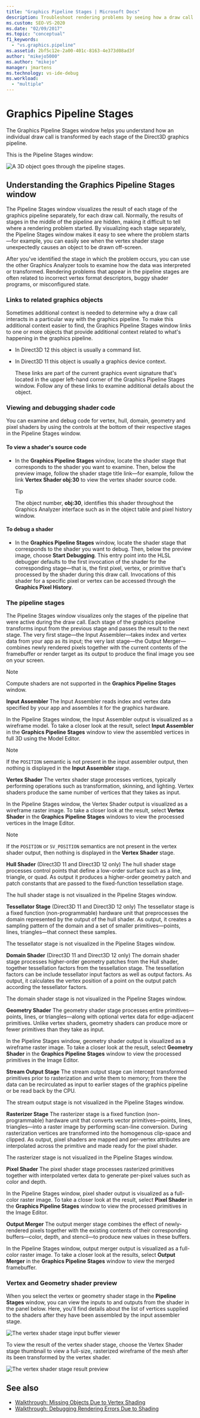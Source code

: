 ```yaml
---
title: "Graphics Pipeline Stages | Microsoft Docs"
description: Troubleshoot rendering problems by seeing how a draw call is transformed at each stage of the Direct3D graphics pipeline.
ms.custom: SEO-VS-2020
ms.date: "02/09/2017"
ms.topic: "conceptual"
f1_keywords:
  - "vs.graphics.pipeline"
ms.assetid: 2bf5c12e-2a00-401c-8163-4e373d08ad3f
author: "mikejo5000"
ms.author: "mikejo"
manager: jmartens
ms.technology: vs-ide-debug
ms.workload:
  - "multiple"
---
```

# Graphics Pipeline Stages
The Graphics Pipeline Stages window helps you understand how an individual draw call is transformed by each stage of the Direct3D graphics pipeline.

 This is the Pipeline Stages window:

 ![A 3D object goes through the pipeline stages.](media/gfx_diag_demo_pipeline_stages_orientation.png)

## Understanding the Graphics Pipeline Stages window
 The Pipeline Stages window visualizes the result of each stage of the graphics pipeline separately, for each draw call. Normally, the results of stages in the middle of the pipeline are hidden, making it difficult to tell where a rendering problem started. By visualizing each stage separately, the Pipeline Stages window makes it easy to see where the problem starts—for example, you can easily see when the vertex shader stage unexpectedly causes an object to be drawn off-screen.

 After you've identified the stage in which the problem occurs, you can use the other Graphics Analyzer tools to examine how the data was interpreted or transformed. Rendering problems that appear in the pipeline stages are often related to incorrect vertex format descriptors, buggy shader programs, or misconfigured state.

### Links to related graphics objects
 Sometimes additional context is needed to determine why a draw call interacts in a particular way with the graphics pipeline. To make this additional context easier to find, the Graphics Pipeline Stages window links to one or more objects that provide additional context related to what's happening in the graphics pipeline.

- In Direct3D 12 this object is usually a command list.

- In Direct3D 11 this object is usually a graphics device context.

  These links are part of the current graphics event signature that's located in the upper left-hand corner of the Graphics Pipeline Stages window. Follow any of these links to examine additional details about the object.

### Viewing and debugging shader code
 You can examine and debug code for vertex, hull, domain, geometry and pixel shaders by using the controls at the bottom of their respective stages in the Pipeline Stages window.

#### To view a shader's source code

- In the **Graphics Pipeline Stages** window, locate the shader stage that corresponds to the shader you want to examine. Then, below the preview image, follow the shader stage title link—for example, follow the link **Vertex Shader obj:30** to view the vertex shader source code.

    > [!TIP]
    > The object number, **obj:30**, identifies this shader throughout the Graphics Analyzer interface such as in the object table and pixel history window.

#### To debug a shader

- In the **Graphics Pipeline Stages** window, locate the shader stage that corresponds to the shader you want to debug. Then, below the preview image, choose **Start Debugging**. This entry point into the HLSL debugger defaults to the first invocation of the shader for the corresponding stage—that is, the first pixel, vertex, or primitive that's processed by the shader during this draw call. Invocations of this shader for a specific pixel or vertex can be accessed through the **Graphics Pixel History**.

### The pipeline stages
 The Pipeline Stages window visualizes only the stages of the pipeline that were active during the draw call. Each stage of the graphics pipeline transforms input from the previous stage and passes the result to the next stage. The very first stage—the Input Assembler—takes index and vertex data from your app as its input; the very last stage—the Output Merger—combines newly rendered pixels together with the current contents of the framebuffer or render target as its output to produce the final image you see on your screen.

> [!NOTE]
> Compute shaders are not supported in the **Graphics Pipeline Stages** window.

 **Input Assembler**
 The Input Assembler reads index and vertex data specified by your app and assembles it for the graphics hardware.

 In the Pipeline Stages window, the Input Assembler output is visualized as a wireframe model. To take a closer look at the result, select **Input Assembler** in the **Graphics Pipeline Stages** window to view the assembled vertices in full 3D using the Model Editor.

> [!NOTE]
> If the `POSITION` semantic is not present in the input assembler output, then nothing is displayed in the **Input Assembler** stage.

 **Vertex Shader**
 The vertex shader stage processes vertices, typically performing operations such as transformation, skinning, and lighting. Vertex shaders produce the same number of vertices that they takes as input.

 In the Pipeline Stages window, the Vertex Shader output is visualized as a wireframe raster image. To take a closer look at the result, select **Vertex Shader** in the **Graphics Pipeline Stages** windows to view the processed vertices in the Image Editor.

> [!NOTE]
> If the `POSITION` or `SV_POSITION` semantics are not present in the vertex shader output, then nothing is displayed in the **Vertex Shader** stage.

 **Hull Shader** (Direct3D 11 and Direct3D 12 only)
 The hull shader stage processes control points that define a low-order surface such as a line, triangle, or quad. As output it produces a higher-order geometry patch and patch constants that are passed to the fixed-function tessellation stage.

 The hull shader stage is not visualized in the Pipeline Stages window.

 **Tessellator Stage** (Direct3D 11 and Direct3D 12 only)
 The tessellator stage is a fixed function (non-programmable) hardware unit that preprocesses the domain represented by the output of the hull shader. As output, it creates a sampling pattern of the domain and a set of smaller primitives—points, lines, triangles—that connect these samples.

 The tessellator stage is not visualized in the Pipeline Stages window.

 **Domain Shader** (Direct3D 11 and Direct3D 12 only)
 The domain shader stage processes higher-order geometry patches from the Hull shader, together tessellation factors from the tessellation stage. The tessellation factors can be include tessellator input factors as well as output factors. As output, it calculates the vertex position of a point on the output patch according the tessellator factors.

 The domain shader stage is not visualized in the Pipeline Stages window.

 **Geometry Shader**
 The geometry shader stage processes entire primitives—points, lines, or triangles—along with optional vertex data for edge-adjacent primitives. Unlike vertex shaders, geometry shaders can produce more or fewer primitives than they take as input.

 In the Pipeline Stages window, geometry shader output is visualized as a wireframe raster image. To take a closer look at the result, select **Geometry Shader** in the **Graphics Pipeline Stages** window to view the processed primitives in the Image Editor.

 **Stream Output Stage**
 The stream output stage can intercept transformed primitives prior to rasterization and write them to memory; from there the data can be recirculated as input to earlier stages of the graphics pipeline or be read back by the CPU.

 The stream output stage is not visualized in the Pipeline Stages window.

 **Rasterizer Stage**
 The rasterizer stage is a fixed function (non-programmable) hardware unit that converts vector primitives—points, lines, triangles—into a raster image by performing scan-line conversion. During rasterization vertices are transformed into the homogenous clip-space and clipped. As output, pixel shaders are mapped and per-vertex attributes are interpolated across the primitive and made ready for the pixel shader.

 The rasterizer stage is not visualized in the Pipeline Stages window.

 **Pixel Shader**
 The pixel shader stage processes rasterized primitives together with interpolated vertex data to generate per-pixel values such as color and depth.

 In the Pipeline Stages window, pixel shader output is visualized as a full-color raster image. To take a closer look at the result, select **Pixel Shader** in the **Graphics Pipeline Stages** window to view the processed primitives in the Image Editor.

 **Output Merger**
 The output merger stage combines the effect of newly-rendered pixels together with the existing contents of their corresponding buffers—color, depth, and stencil—to produce new values in these buffers.

 In the Pipeline Stages window, output merger output is visualized as a full-color raster image. To take a closer look at the results, select **Output Merger** in the **Graphics Pipeline Stages** window to view the merged framebuffer.

### Vertex and Geometry shader preview
 When you select the vertex or geometry shader stage in the **Pipeline Stages** window, you can view the inputs to and outputs from the shader in the panel below.  Here, you'll find details about the list of vertices supplied to the shaders after they have been assembled by the input assembler stage.

 ![The vertex shader stage input buffer viewer](media/gfx_diag_vertex_shader_inbuffers.png)

 To view the result of the vertex shader stage, choose the Vertex Shader stage thumbnail to view a full-size, rasterized wireframe of the mesh after its been transformed by the vertex shader.

 ![The vertex shader stage result preview](media/gfx_diag_vertex_shader_preview.png)

## See also
- [Walkthrough: Missing Objects Due to Vertex Shading](walkthrough-missing-objects-due-to-vertex-shading.md)
- [Walkthrough: Debugging Rendering Errors Due to Shading](walkthrough-debugging-rendering-errors-due-to-shading.md)